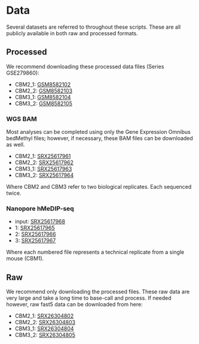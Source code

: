 # Data

Several datasets are referred to throughout these scripts. These are all publicly available in both raw and processed formats. 

## Processed

We recommend downloading these processed data files (Series GSE279860):

- CBM2_1: [GSM8582102](https://www.ncbi.nlm.nih.gov/geo/query/acc.cgi?acc=GSM8582102)
- CBM2_2: [GSM8582103](https://www.ncbi.nlm.nih.gov/geo/query/acc.cgi?acc=GSM8582103)
- CBM3_1: [GSM8582104](https://www.ncbi.nlm.nih.gov/geo/query/acc.cgi?acc=GSM8582104)
- CBM3_2: [GSM8582105](https://www.ncbi.nlm.nih.gov/geo/query/acc.cgi?acc=GSM8582105)

### WGS BAM

Most analyses can be completed using only the Gene Expression Omnibus bedMethyl files; however, if necessary, these BAM files can be downloaded as well. 

- CBM2_1: [SRX25617961](https://www.ncbi.nlm.nih.gov/sra/SRX25617961[accn])
- CBM2_2: [SRX25617962](https://www.ncbi.nlm.nih.gov/sra/SRX25617962[accn])
- CBM3_1: [SRX25617963](https://www.ncbi.nlm.nih.gov/sra/SRX25617963[accn])
- CBM3_2: [SRX25617964](https://www.ncbi.nlm.nih.gov/sra/SRX25617964[accn])

Where CBM2 and CBM3 refer to two biological replicates. Each sequenced twice. 

### Nanopore hMeDIP-seq

- input: [SRX25617968](https://www.ncbi.nlm.nih.gov/sra/SRX25617968[accn])
- 1: [SRX25617965](https://www.ncbi.nlm.nih.gov/sra/SRX25617965[accn])
- 2: [SRX25617966](https://www.ncbi.nlm.nih.gov/sra/SRX25617966[accn])
- 3: [SRX25617967](https://www.ncbi.nlm.nih.gov/sra/SRX25617967[accn])

Where each numbered file represents a technical replicate from a single mouse (CBM1). 

## Raw

We recommend only downloading the processed files. These raw data are very large and take a long time to base-call and process. If needed however, raw fast5 data can be downloaded from here:

- CBM2_1: [SRX26304802](https://www.ncbi.nlm.nih.gov/sra/SRX26304802[accn])
- CBM2_2: [SRX26304803](https://www.ncbi.nlm.nih.gov/sra/SRX26304803[accn])
- CBM3_1: [SRX26304804](https://www.ncbi.nlm.nih.gov/sra/SRX26304804[accn])
- CBM3_2: [SRX26304805](https://www.ncbi.nlm.nih.gov/sra/SRX26304805[accn])
